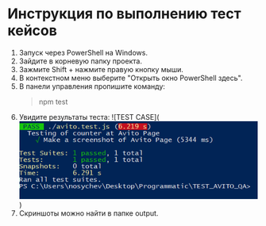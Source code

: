 # Инструкция по выполнению тест кейсов

1. Запуск через PowerShell на Windows.
2. Зайдите в корневую папку проекта.
3. Зажмите Shift + нажмите правую кнопку мыши.
4. В контекстном меню выберите "Открыть окно PowerShell здесь".
5. В панели управления пропишите команду:<br>
   >npm test     <br>
6. Увидите результаты теста:
   ![TEST CASE](![alt text](image.png))   
7. Скриншоты можно найти в папке output.